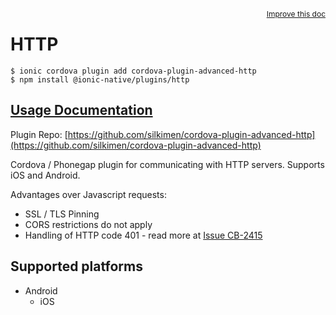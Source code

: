 <a style="float:right;font-size:12px;" href="http://github.com/danielsogl/awesome-cordova-plugins/edit/master/src/@awesome-cordova-plugins/plugins/http/index.ts#L28">
  Improve this doc
</a>

# HTTP

```
$ ionic cordova plugin add cordova-plugin-advanced-http
$ npm install @ionic-native/plugins/http
```

## [Usage Documentation](https://ionicframework.com/docs/native/http/)

Plugin Repo: [https://github.com/silkimen/cordova-plugin-advanced-http](https://github.com/silkimen/cordova-plugin-advanced-http)

Cordova / Phonegap plugin for communicating with HTTP servers. Supports iOS and Android.

Advantages over Javascript requests:
- SSL / TLS Pinning
- CORS restrictions do not apply
- Handling of HTTP code 401 - read more at [Issue CB-2415](https://issues.apache.org/jira/browse/CB-2415)

## Supported platforms

- Android
  - iOS
  


